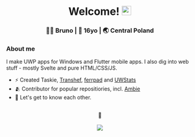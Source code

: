 <div align="center">
  <h1> Welcome! <img src="https://media.giphy.com/media/hvRJCLFzcasrR4ia7z/giphy.gif" width="25px"></h1>
</div>

<div align="center">
<h3> 🧑‍🍳 Bruno | 👤 16yo  | 🌏 Central Poland </h3> 
</div>

### About me 

I make UWP apps for Windows and Flutter mobile apps. I also dig into web stuff - mostly Svelte and pure HTML/CSS/JS.

- ⚡  Created Taskie, [Transhef](https://github.com/shef3r/Transhef), [ferrpad](https://github.com/shef3r/ferrpad) and [UWStats](https://github.com/shef3r/UWStats)
- 🫂  Contributor for popular repositiories, incl. [Ambie](https://github.com/jenius-apps/ambie)
- 💭  Let's get to know each other.
<br>
<div align=center>🫶
<br>
<br>
<img src="https://github-profile-trophy.vercel.app/?username=shef3r">

</div>
